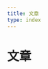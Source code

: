 ```yaml
---
title: 文章
type: index
---
```


<script setup>
import { data as posts } from './articles.data.js'
</script>

  <h1>文章</h1>
  <div style="padding-left:0" grid="~ md:cols-2 gap-4">
    <div v-for="post of posts">
      <PostEntry :excerpt="post.excerpt" :title="post.frontmatter.title" :splash-image-source="post.frontmatter.splash" :url="post.url"/>
    </div>
  </div>